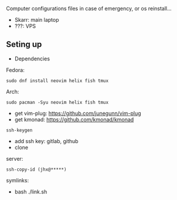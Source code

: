 Computer configurations files in case of emergency, or os reinstall...

* Skarr: main laptop
* ???: VPS

## Seting up

* Dependencies

Fedora:
```
sudo dnf install neovim helix fish tmux
```

Arch:
```
sudo pacman -Syu neovim helix fish tmux
```

* get vim-plug: https://github.com/junegunn/vim-plug
* get kmonad: https://github.com/kmonad/kmonad

```
ssh-keygen
```

* add ssh key: gitlab, github
* clone

server:
```
ssh-copy-id (jhx@*****)
```

symlinks:

* bash ./link.sh


